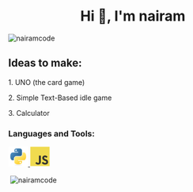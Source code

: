 <h1 align="center">Hi 👋, I'm nairam</h1>
<p align="left"> <img src="https://komarev.com/ghpvc/?username=nairamcode&label=Profile%20views&color=0e75b6&style=flat" alt="nairamcode" /> </p>
<h2 align="left">Ideas to make:</h2>
<p> 1. UNO (the card game)</p>
<p> 2. Simple Text-Based idle game</p>
<p> 3. Calculator</p>
<h3 align="left">Languages and Tools:</h3>
<p align="left"> <a href="https://www.python.org" target="_blank" rel="noreferrer"> <img src="https://raw.githubusercontent.com/devicons/devicon/master/icons/python/python-original.svg" alt="python" width="40" height="40"/> </a> <a href="https://developer.mozilla.org/en-US/docs/Web/JavaScript" target="_blank" rel="noreferrer"> <img src="https://raw.githubusercontent.com/devicons/devicon/master/icons/javascript/javascript-original.svg" alt="javascript" width="40" height="40"/> </a> </p>
<p>&nbsp;<img align="center" src="https://github-readme-stats.vercel.app/api?username=nairamcode&show_icons=true&locale=en" alt="nairamcode" /></p>
